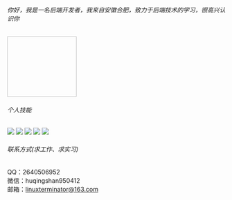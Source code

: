 ###### 你好，我是一名后端开发者，我来自安徽合肥，致力于后端技术的学习，很高兴认识你
<img scr="https://github.com/linuxterminator/linuxterminator/blob/main/wallhaven-vm95x3.jpeg" height="140" width="160"></img>

###### 个人技能  
![](https://img.shields.io/badge/-spring--boot-%236eb23f?logo=spring-boot&) ![](https://img.shields.io/badge/-mysql-%233d6e93?logo=mysql) ![](https://img.shields.io/badge/-redis-%23a32422?logo=redis) ![](https://img.shields.io/badge/-docker-%23003f8c?logo=docker) ![](https://img.shields.io/badge/-java-orange?logo=java)

###### 联系方式(求工作、求实习)
QQ：2640506952  
微信：huqingshan950412  
邮箱：linuxterminator@163.com
